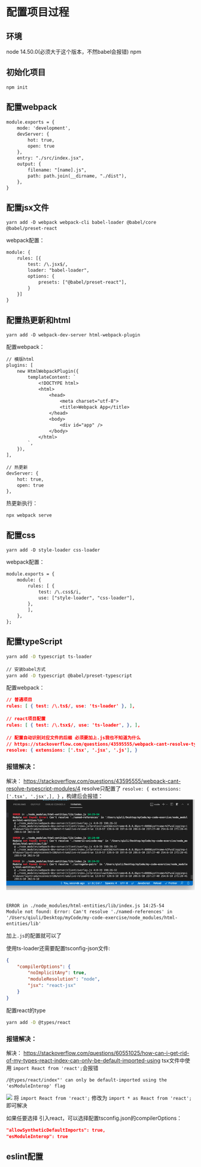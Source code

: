# 配置项目过程
## 环境
node  14.50.0(必须大于这个版本，不然babel会报错)
npm 

## 初始化项目
```
npm init
```

## 配置webpack
```
module.exports = {
	mode: 'development',
	devServer: {
		hot: true,
		open: true
	},
	entry: "./src/index.jsx",
	output: {
		filename: "[name].js",
		path: path.join(__dirname, "./dist"),
	},
}
```

## 配置jsx文件
```
yarn add -D webpack webpack-cli babel-loader @babel/core @babel/preset-react
```

webpack配置：
```
module: {
	rules: [{
		test: /\.jsx$/,
		loader: "babel-loader",
		options: {
			presets: ["@babel/preset-react"],
		}
	}]
}
```

## 配置热更新和html
```
yarn add -D webpack-dev-server html-webpack-plugin
```

配置webpack：
```
// 模版html
plugins: [
	new HtmlWebpackPlugin({
		templateContent: `
			<!DOCTYPE html>
			<html>
				<head>
					<meta charset="utf-8">
					<title>Webpack App</title>
				</head>
				<body>
					<div id="app" />
				</body>
			</html>
		`,
	}),
],

// 热更新
devServer: {
	hot: true,
	open: true
},
```

热更新执行：
```
npx webpack serve  
```

## 配置css
```
yarn add -D style-loader css-loader
```

webpack配置：
```
module.exports = { 
	module: { 
		rules: [ { 
			test: /\.css$/i, 
			use: ["style-loader", "css-loader"], 
		}, 
		], 
	}, 
};
```

## 配置typeScript
```bash
yarn add -D typescript ts-loader

// 安装babel方式
yarn add -D typescript @babel/preset-typescript

```

配置webpack：
```json
// 普通项目
rules: [ { test: /\.ts$/, use: 'ts-loader' }, ],

// react项目配置
rules: [ { test: /\.tsx$/, use: 'ts-loader', }, ],

// 配置自动识别对应文件的后缀 必须要加上.js我也不知道为什么
// https://stackoverflow.com/questions/43595555/webpack-cant-resolve-typescript-modules/43596713#43596713
resolve: { extensions: ['.tsx', '.jsx', '.js'], }
```

### 报错解决：
解决： https://stackoverflow.com/questions/43595555/webpack-cant-resolve-typescript-modules/4
resolve只配置了 `resolve: { extensions: ['.tsx', '.jsx',], }` ，构建后会报错：
![](./imgs/resolve-error.png)
```

ERROR in ./node_modules/html-entities/lib/index.js 14:25-54
Module not found: Error: Can't resolve './named-references' in '/Users/qiuli/Desktop/myCode/my-code-exercise/node_modules/html-entities/lib'
```
加上`.js`的配置就可以了


使用ts-loader还需要配置tsconfig-json文件:
```json
{ 
	"compilerOptions": { 
		"noImplicitAny": true, 
		"moduleResolution": "node",
		"jsx": "react-jsx" 
	} 
}
```

配置react的type
```bash
yarn add -D @types/react
```

### 报错解决：
解决： https://stackoverflow.com/questions/60551025/how-can-i-get-rid-of-my-types-react-index-can-only-be-default-imported-using
tsx文件中使用 `import React from 'react';`会报错
```
/@types/react/index"' can only be default-imported using the 'esModuleInterop' flag
```
![](resolve-error.png)
将 ``import React from 'react';`` 修改为 `import * as React from 'react';`即可解决

如果任要选择 引入react，可以选择配置tsconfig.json的compilerOptions：
```json
"allowSyntheticDefaultImports": true,
"esModuleInterop": true
```

## eslint配置
